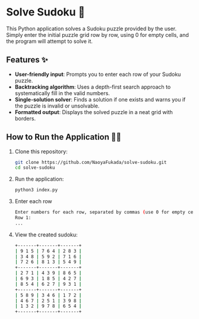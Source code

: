 # Solve Sudoku 🔢

This Python application solves a Sudoku puzzle provided by the user. Simply enter the initial puzzle grid row by row, using 0 for empty cells, and the program will attempt to solve it.

## Features ✨

- **User-friendly input**: Prompts you to enter each row of your Sudoku puzzle.
- **Backtracking algorithm**: Uses a depth-first search approach to systematically fill in the valid numbers.
- **Single-solution solver**: Finds a solution if one exists and warns you if the puzzle is invalid or unsolvable.
- **Formatted output**: Displays the solved puzzle in a neat grid with borders.

## How to Run the Application 🏃‍♂️

1. Clone this repository:

   ```bash
   git clone https://github.com/NaoyaFukada/solve-sudoku.git
   cd solve-sudoku

   ```

2. Run the application:

   ```bash
   python3 index.py
   ```

3. Enter each row

   ```bash
   Enter numbers for each row, separated by commas (use 0 for empty cells):
   Row 1:
   ...
   ```

4. View the created sudoku:

   ```bash
   +-------+-------+-------+
   | 9 1 5 | 7 6 4 | 2 8 3 |
   | 3 4 8 | 5 9 2 | 7 1 6 |
   | 7 2 6 | 8 1 3 | 5 4 9 |
   +-------+-------+-------+
   | 2 7 1 | 4 3 9 | 8 6 5 |
   | 6 9 3 | 1 8 5 | 4 2 7 |
   | 8 5 4 | 6 2 7 | 9 3 1 |
   +-------+-------+-------+
   | 5 8 9 | 3 4 6 | 1 7 2 |
   | 4 6 7 | 2 5 1 | 3 9 8 |
   | 1 3 2 | 9 7 8 | 6 5 4 |
   +-------+-------+-------+
   ```
